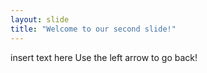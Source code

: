 ```yaml
---
layout: slide
title: "Welcome to our second slide!"
---
```

insert text here
Use the left arrow to go back!